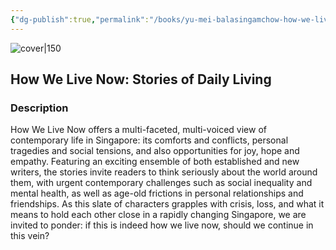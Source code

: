 ```yaml
---
{"dg-publish":true,"permalink":"/books/yu-mei-balasingamchow-how-we-live-now-stories-of-daily-living/","title":"\"How We Live Now: Stories of Daily Living\"","tags":["essay","sociopolitical","contemporary"]}
---
```




![cover|150](http://books.google.com/books/content?id=FRrBEAAAQBAJ&printsec=frontcover&img=1&zoom=1&edge=curl&source=gbs_api)

## How We Live Now: Stories of Daily Living

### Description

How We Live Now offers a multi-faceted, multi-voiced view of contemporary life in Singapore: its comforts and conflicts, personal tragedies and social tensions, and also opportunities for joy, hope and empathy. Featuring an exciting ensemble of both established and new writers, the stories invite readers to think seriously about the world around them, with urgent contemporary challenges such as social inequality and mental health, as well as age-old frictions in personal relationships and friendships. As this slate of characters grapples with crisis, loss, and what it means to hold each other close in a rapidly changing Singapore, we are invited to ponder: if this is indeed how we live now, should we continue in this vein?
```